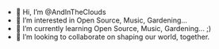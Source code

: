 - 👋 Hi, I’m @AndInTheClouds
- 👀 I’m interested in Open Source, Music, Gardening...
- 🌱 I’m currently learning Open Source, Music, Gardening... ;)
- 💞️ I’m looking to collaborate on shaping our world, together. 

<!---
AndInTheClouds/AndInTheClouds is a ✨ special ✨ repository because its `README.md` (this file) appears on your GitHub profile.
You can click the Preview link to take a look at your changes.
--->
